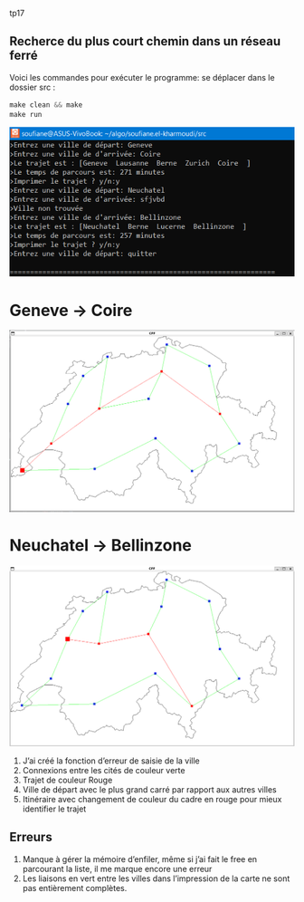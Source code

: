 tp17
## Recherce du plus court chemin dans un réseau ferré

Voici les commandes pour exécuter le programme:
    se déplacer dans le dossier src :

```c
make clean && make
make run
```


![rundiag](exemple/print_ex.png)

# Geneve -> Coire

![rundiag](exemple/Geneve-Coire.png)

# Neuchatel -> Bellinzone

![rundiag](exemple/Neuchatel-Bellinzone.png)


1. J’ai créé la fonction d’erreur de saisie de la ville
2. Connexions entre les cités de couleur verte
3. Trajet de couleur Rouge
4. Ville de départ avec le plus grand carré par rapport aux autres villes
5. Itinéraire avec changement de couleur du cadre en rouge pour mieux identifier le trajet 

## Erreurs

1. Manque à gérer la mémoire d’enfiler, même si j’ai fait le free en parcourant la liste, il me marque encore une erreur
2. Les liaisons en vert entre les villes dans l’impression de la carte ne sont pas entièrement complètes. 
